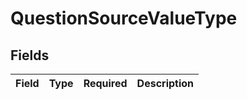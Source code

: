 # QuestionSourceValueType


## Fields

| Field       | Type        | Required    | Description |
| ----------- | ----------- | ----------- | ----------- |